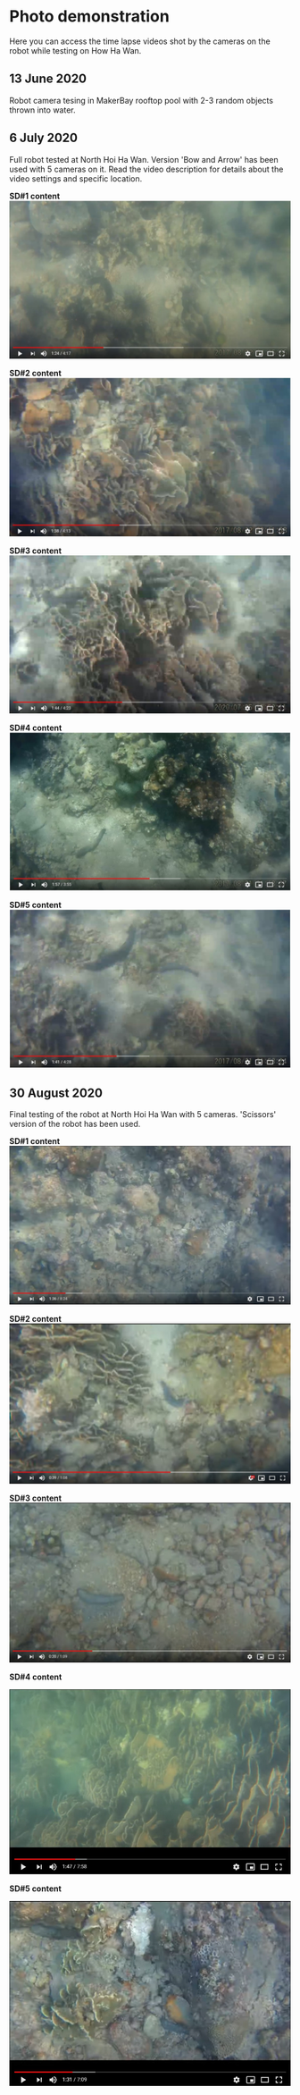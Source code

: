 # Photo demonstration
Here you can access the time lapse videos shot by the cameras on the robot while testing on How Ha Wan. 

## 13 June 2020
 Robot camera tesing in MakerBay rooftop pool with 2-3 random objects thrown into water.
 
## 6 July 2020
Full robot tested at North Hoi Ha Wan. Version 'Bow and Arrow' has been used with 5 cameras on it. Read the video description for details about the video settings and specific location.  

**SD#1 content**
[![video 1](https://github.com/MakerBay/Coral_Reef_Mapping_Drone/blob/master/9_Camera%20images/13-Jun-20/SD1_screenshot.jpg)](https://www.youtube.com/watch?v=FwHSxIsrswg)

**SD#2 content**
[![video 2](https://github.com/MakerBay/Coral_Reef_Mapping_Drone/blob/master/9_Camera%20images/13-Jun-20/SD2_screenshot.jpg)](https://www.youtube.com/watch?v=6Mlqb9LjLSQ)

**SD#3 content**
[![video 3](https://github.com/MakerBay/Coral_Reef_Mapping_Drone/blob/master/9_Camera%20images/13-Jun-20/SD3_screenshot.jpg)](https://www.youtube.com/watch?v=HU2sp5lxoa0)

**SD#4 content**
[![video 4](https://github.com/MakerBay/Coral_Reef_Mapping_Drone/blob/master/9_Camera%20images/13-Jun-20/SD4_screenshot.jpg)](https://www.youtube.com/watch?v=fYAkC2NoJ_g&t=2s)

**SD#5 content**
[![video 5](https://github.com/MakerBay/Coral_Reef_Mapping_Drone/blob/master/9_Camera%20images/13-Jun-20/SD5_screenshot.jpg)](https://www.youtube.com/watch?v=hFF-tgWg3f8)

## 30 August 2020
Final testing of the robot at North Hoi Ha Wan with 5 cameras. 'Scissors' version of the robot has been used. 

**SD#1 content**
[![video 1](https://github.com/MakerBay/Coral_Reef_Mapping_Drone/blob/master/9_Camera%20images/13-Jun-20/SD1_new_screenshot.jpg)](https://www.youtube.com/watch?v=V19V_4NBoso&t=11s)

**SD#2 content**
[![video 2](https://github.com/MakerBay/Coral_Reef_Mapping_Drone/blob/master/9_Camera%20images/13-Jun-20/SD2_new_screenshot.jpg)](https://www.youtube.com/watch?v=Y6CyoRPJun4)

**SD#3 content**
[![video 3](https://github.com/MakerBay/Coral_Reef_Mapping_Drone/blob/master/9_Camera%20images/13-Jun-20/SD3_new_screenshot.jpg)](https://www.youtube.com/watch?v=H82YT-Q3bLs)

**SD#4 content**

[![video 4](https://github.com/MakerBay/Coral_Reef_Mapping_Drone/blob/master/9_Camera%20images/13-Jun-20/SD4_new_screenshot.jpg)](https://www.youtube.com/watch?v=epXIg7hkm28)

**SD#5 content**

[![video 5](https://github.com/MakerBay/Coral_Reef_Mapping_Drone/blob/master/9_Camera%20images/13-Jun-20/SD5_new_screenshot.jpg)](https://www.youtube.com/watch?v=5i_dwGD2gzk)
